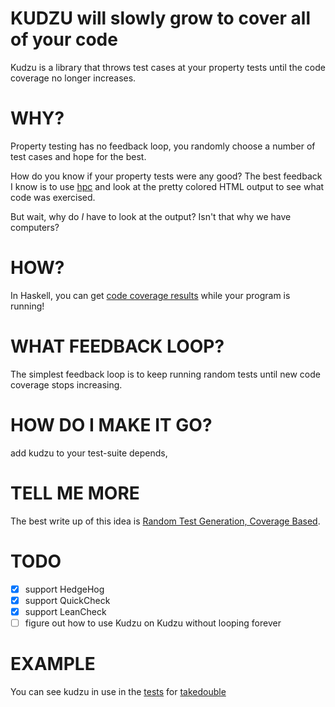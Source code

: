 # KUDZU will slowly grow to cover all of your code

Kudzu is a library that throws test cases at your property tests until the code coverage no longer increases.

# WHY?

Property testing has no feedback loop, you randomly choose a number of test cases and hope for the best.

How do you know if your property tests were any good? The best feedback I know is to use [hpc](https://wiki.haskell.org/Haskell_program_coverage) and look at the pretty colored HTML output to see what code was exercised.

But wait, why do *I* have to look at the output? Isn't that why we have computers?

# HOW?

In Haskell, you can get [code coverage results](https://hackage.haskell.org/package/hpc/docs/Trace-Hpc-Reflect.html#v:examineTix) while your program is running!

# WHAT FEEDBACK LOOP?

The simplest feedback loop is to keep running random tests until new code coverage stops increasing.

# HOW DO I MAKE IT GO?

add kudzu to your test-suite depends,

# TELL ME MORE

The best write up of this idea is [Random Test Generation, Coverage Based](https://danluu.com/testing/).

# TODO

- [x] support HedgeHog
- [x] support QuickCheck
- [x] support LeanCheck
- [ ] figure out how to use Kudzu on Kudzu without looping forever

# EXAMPLE

You can see kudzu in use in the [tests](https://github.com/shapr/takedouble/blob/main/test/Main.hs) for [takedouble](https://github.com/shapr/takedouble/)
